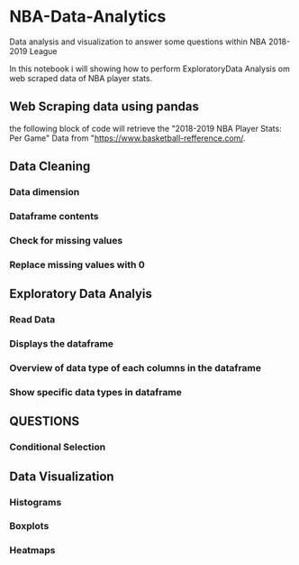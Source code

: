 # NBA-Data-Analytics
Data analysis and visualization to answer some questions within NBA 2018-2019 League

In this notebook i will showing how to perform ExploratoryData Analysis om web scraped data of NBA player stats.

## Web Scraping data using pandas
the following block of code will retrieve the "2018-2019 NBA Player Stats: Per Game" Data from "https://www.basketball-refference.com/.

## Data Cleaning
### Data dimension
### Dataframe contents
### Check for missing values
### Replace missing values with 0

## Exploratory Data Analyis
### Read Data
### Displays the dataframe
### Overview of data type of each columns in the dataframe
### Show specific data types in dataframe

## QUESTIONS
### Conditional Selection

## Data Visualization
### Histograms
### Boxplots
### Heatmaps
